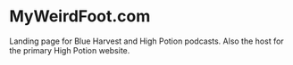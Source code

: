 # MyWeirdFoot.com

Landing page for Blue Harvest and High Potion podcasts. Also the host for the primary High Potion website.